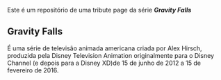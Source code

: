 Este é um repositório de uma tribute page
da série ***Gravity Falls***

## Gravity Falls

É uma série de televisão animada americana criada
por Alex Hirsch, produzida pela Disney Television
Animation originalmente para o Disney Channel
(e depois para a Disney XD)de 15 de junho de
2012 a 15 de fevereiro de 2016.